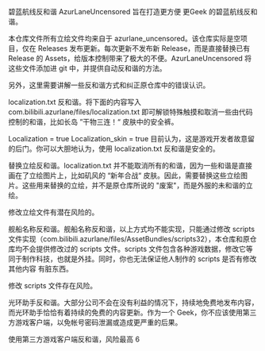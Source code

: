 碧蓝航线反和谐 AzurLaneUncensored
旨在打造更方便 更Geek 的碧蓝航线反和谐。

本仓库文件所有立绘文件均来自于 azurlane_uncensored。该仓库实际是空项目，仅在 Releases 发布更新。每次更新不发布新 Release，而是直接替换已有 Release 的 Assets，给版本控制带来了极大的不便。AzurLaneUncensored 将这些文件添加进 git 中，并提供自动反和谐的方法。

另外，这里需要讲解一些反和谐方式和纠正原仓库中的错误认识。

localization.txt 反和谐。将下面的内容写入 com.bilibili.azurlane/files/localization.txt 即可解锁特殊触摸和取消一些由代码控制的和谐，比如长岛 ”干物三连！“ 皮肤中的安全裤。

Localization = true
Localization_skin = true
目前认为，这是游戏开发者故意留的后门。你可以大胆地认为，使用 localization.txt 反和谐是安全的。

替换立绘反和谐。localization.txt 并不能取消所有的和谐，因为一些和谐是直接画在了立绘图片上，比如矶风的 “新年合战“ 皮肤。因此，需要替换这些立绘图片。这些用来替换的立绘，并不是原仓库所说的 "废案"，而是外服的未和谐的立绘。

修改立绘文件有潜在风险的。

舰船名称反和谐。舰船名称反和谐，以上方式均不能实现，只能通过修改 scripts 文件实现（com.bilibili.azurlane/files/AssetBundles/scripts32），本仓库和原仓库均不会提供修改过的 scripts 文件。scripts 文件包含各种游戏数据，修改它等同于制作科技，也就是外挂。同时，你也无法保证他人制作的 scripts 是否有修改其他内容 有脏东西。

修改 scripts 文件存在风险。

光环助手反和谐。大部分公司不会在没有利益的情况下，持续地免费地发布内容，而光环助手恰恰有着持续的免费的内容更新。作为一个 Geek，你不应该使用第三方游戏客户端，以免帐号密码泄漏或造成更严重的后果。

使用第三方游戏客户端反和谐，风险最高   6
